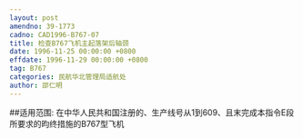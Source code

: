 ```yaml
---
layout: post
amendno: 39-1773
cadno: CAD1996-B767-07
title: 检查B767飞机主起落架后轴颈
date: 1996-11-25 00:00:00 +0800
effdate: 1996-11-29 00:00:00 +0800
tag: B767
categories: 民航华北管理局适航处
author: 邵仁明
---
```


##适用范围:
在中华人民共和国注册的、生产线号从1到609、且末完成本指令E段所要求的昀终措施的B767型飞机

